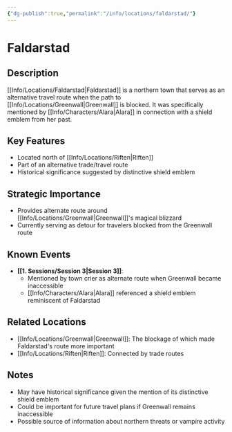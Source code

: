 ```yaml
---
{"dg-publish":true,"permalink":"/info/locations/faldarstad/"}
---
```


# Faldarstad

## Description
[[Info/Locations/Faldarstad\|Faldarstad]] is a northern town that serves as an alternative travel route when the path to [[Info/Locations/Greenwall\|Greenwall]] is blocked. It was specifically mentioned by [[Info/Characters/Alara\|Alara]] in connection with a shield emblem from her past.

## Key Features
- Located north of [[Info/Locations/Riften\|Riften]]
- Part of an alternative trade/travel route
- Historical significance suggested by distinctive shield emblem

## Strategic Importance
- Provides alternate route around [[Info/Locations/Greenwall\|Greenwall]]'s magical blizzard
- Currently serving as detour for travelers blocked from the Greenwall route

## Known Events
- **[[1. Sessions/Session 3\|Session 3]]**: 
  - Mentioned by town crier as alternate route when Greenwall became inaccessible
  - [[Info/Characters/Alara\|Alara]] referenced a shield emblem reminiscent of Faldarstad

## Related Locations
- [[Info/Locations/Greenwall\|Greenwall]]: The blockage of which made Faldarstad's route more important
- [[Info/Locations/Riften\|Riften]]: Connected by trade routes

## Notes
- May have historical significance given the mention of its distinctive shield emblem
- Could be important for future travel plans if Greenwall remains inaccessible
- Possible source of information about northern threats or vampire activity